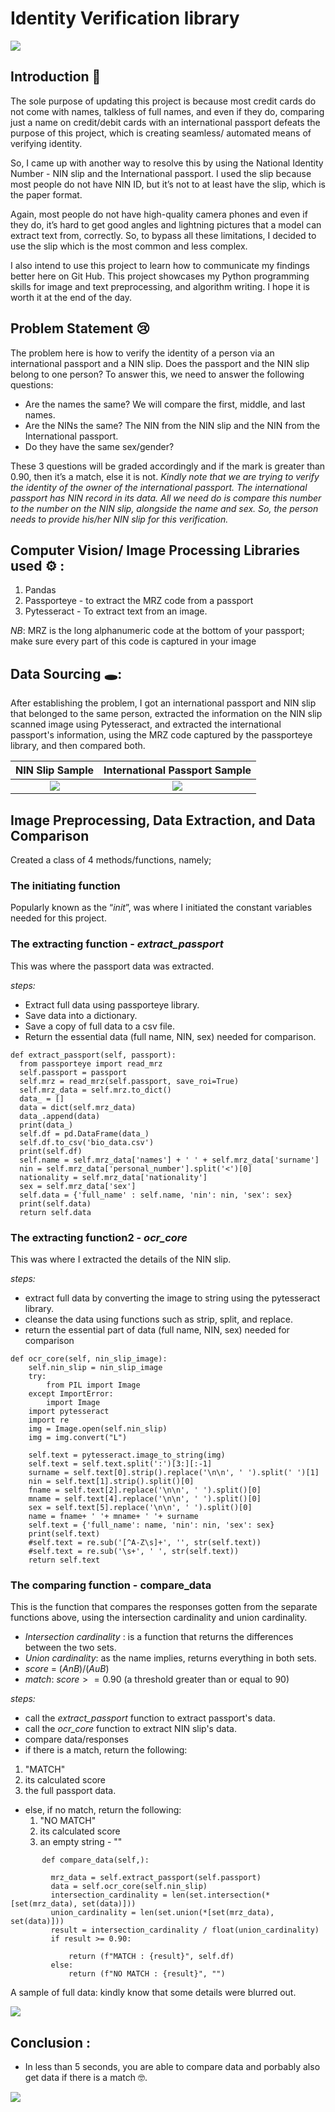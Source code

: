 # Identity Verification library

![](identity_verification/identity_files/intro_image2.png)

## Introduction :slightly_smiling_face:

The sole purpose of updating this project is because most credit cards do not come with names, talkless of full names, and even if they do, comparing just a name on credit/debit cards with an international passport defeats the purpose of this project, which is creating seamless/ automated means of verifying identity.

So, I came up with another way to resolve this by using the National Identity Number - NIN slip and the International passport. I used the slip because most people do not have NIN ID, but it’s not to at least have the slip, which is the paper format.

Again, most people do not have high-quality camera phones and even if they do, it’s hard to get good angles and lightning pictures that a model can extract text from, correctly.
So, to bypass all these limitations, I decided to use the slip which is the most common and less complex.

I also intend to use this project to learn how to communicate my findings better here on Git Hub. This project showcases my Python programming skills for image and text preprocessing, and algorithm writing. I hope it is worth it at the end of the day.


## Problem Statement :cry:


The problem here is how to verify the identity of a person via an international passport and a NIN slip.
Does the passport and the NIN slip belong to one person? To answer this, we need to answer the following questions:

- Are the names the same? We will compare the first, middle, and last names.
- Are the NINs the same? The NIN from the NIN slip and the NIN from the International passport.
- Do they have the same sex/gender?

These 3 questions will be graded accordingly and if the mark is greater than 0.90, then it’s a match, else it is not.
_Kindly note that we are trying to verify the identity of the owner of the international passport. The international passport has NIN record in its data. All we need do is compare this number to the number on the NIN slip, alongside the name and sex. So, the person needs to provide his/her NIN slip for this verification._


## Computer Vision/ Image Processing Libraries used ⚙️ :

1. Pandas
2. Passporteye - to extract the MRZ code from a passport
3. Pytesseract - To extract text from an image.

*NB*: MRZ is the long alphanumeric code at the bottom of your passport; make sure every part of this code is captured in your image


## Data Sourcing 🕳️:

After establishing the problem, I got an international passport and NIN slip that belonged to the same person, extracted the information on the NIN slip scanned image using Pytesseract, and extracted the international passport's information, using the MRZ code captured by the passporteye library, and then compared both.

NIN Slip Sample                            |                International Passport Sample
:------------------------------------------------------------:|:--------------------------------------:
![](identity_verification/identity_files/nin_slip_sample.jpg) | ![](identity_verification/identity_files/international_passport_sample.jpg)


## Image Preprocessing, Data Extraction, and Data Comparison

Created a class of 4 methods/functions, namely;

### The initiating function
Popularly known as the “_init_”, was where I initiated the constant variables needed for this project.

### The extracting function - _extract_passport_
This was where the passport data was extracted.

*steps:*
- Extract full data using passporteye library.
- Save data into a dictionary.
- Save a copy of full data to a csv file.
- Return the essential data (full name, NIN, sex) needed for comparison.

```
def extract_passport(self, passport):
  from passporteye import read_mrz
  self.passport = passport
  self.mrz = read_mrz(self.passport, save_roi=True)
  self.mrz_data = self.mrz.to_dict()
  data_ = []
  data = dict(self.mrz_data)
  data_.append(data)
  print(data_)
  self.df = pd.DataFrame(data_)
  self.df.to_csv('bio_data.csv')
  print(self.df)
  self.name = self.mrz_data['names'] + ' ' + self.mrz_data['surname']
  nin = self.mrz_data['personal_number'].split('<')[0]
  nationality = self.mrz_data['nationality']
  sex = self.mrz_data['sex']
  self.data = {'full_name' : self.name, 'nin': nin, 'sex': sex}
  print(self.data)
  return self.data
```

### The extracting function2 - _ocr_core_
This was where I extracted the details of the NIN slip.

*steps:*
- extract full data by converting the image to string using the pytesseract library.
- cleanse the data using functions such as strip, split, and replace.
- return the essential part of data (full name, NIN, sex) needed for comparison

```
def ocr_core(self, nin_slip_image):
    self.nin_slip = nin_slip_image
    try:
        from PIL import Image
    except ImportError:
        import Image
    import pytesseract
    import re
    img = Image.open(self.nin_slip)
    img = img.convert("L")
    
    self.text = pytesseract.image_to_string(img)
    self.text = self.text.split(':')[3:][:-1]
    surname = self.text[0].strip().replace('\n\n', ' ').split(' ')[1]
    nin = self.text[1].strip().split()[0]
    fname = self.text[2].replace('\n\n', ' ').split()[0]
    mname = self.text[4].replace('\n\n', ' ').split()[0]
    sex = self.text[5].replace('\n\n', ' ').split()[0]
    name = fname+ ' '+ mname+ ' '+ surname
    self.text = {'full_name': name, 'nin': nin, 'sex': sex}
    print(self.text)
    #self.text = re.sub('[^A-Z\s]+', '', str(self.text))
    #self.text = re.sub('\s+', ' ', str(self.text))
    return self.text
```

### The comparing function - compare_data
This is the function that compares the responses gotten from the separate functions above, using the intersection cardinality and union cardinality.

- *Intersection cardinality* : is a function that returns the differences between the two sets.
- *Union cardinality*: as the name implies, returns everything in both sets.
- *score* = $(A n B) / (A u B)$
- *match*: $score >= 0.90$ (a threshold greater than or equal to 90)

*steps:*
- call the _extract_passport_ function to extract passport's data.
-  call the _ocr_core_ function to extract NIN slip's data.
-  compare data/responses
-  if there is a match, return the following:
  1.  "MATCH"
  2.  its calculated score
  3.  the full passport data.
- else, if no match, return the following:
  1. "NO MATCH"
  2. its calculated score
  3. an empty string - ""


 ```
        def compare_data(self,):
  
          mrz_data = self.extract_passport(self.passport)
          data = self.ocr_core(self.nin_slip)
          intersection_cardinality = len(set.intersection(*[set(mrz_data), set(data)]))
          union_cardinality = len(set.union(*[set(mrz_data), set(data)]))
          result = intersection_cardinality / float(union_cardinality)
          if result >= 0.90:
      
              return (f"MATCH : {result}", self.df)
          else:
              return (f"NO MATCH : {result}", "")
```    


A sample of full data: kindly know that some details were blurred out.

![](identity_verification/identity_files/bio_data.png)


## Conclusion :
- In less than 5 seconds, you are able to compare data and porbably also get data if there is a match :nerd_face:.

![](identity_verification/identity_files/thankyou.webp)
